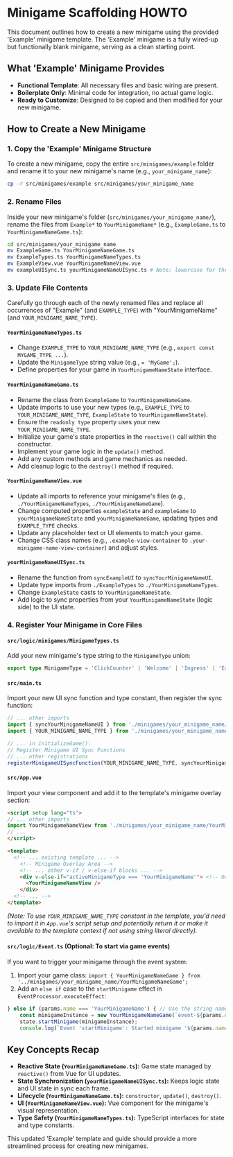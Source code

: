 # Minigame Scaffolding HOWTO

This document outlines how to create a new minigame using the provided 'Example' minigame template. The 'Example' minigame is a fully wired-up but functionally blank minigame, serving as a clean starting point.

## What 'Example' Minigame Provides

- **Functional Template**: All necessary files and basic wiring are present.
- **Boilerplate Only**: Minimal code for integration, no actual game logic.
- **Ready to Customize**: Designed to be copied and then modified for your new minigame.

## How to Create a New Minigame

### 1. Copy the 'Example' Minigame Structure
To create a new minigame, copy the entire `src/minigames/example` folder and rename it to your new minigame's name (e.g., `your_minigame_name`):

```bash
cp -r src/minigames/example src/minigames/your_minigame_name
```

### 2. Rename Files
Inside your new minigame's folder (`src/minigames/your_minigame_name/`), rename the files from `Example*` to `YourMinigameName*` (e.g., `ExampleGame.ts` to `YourMinigameNameGame.ts`):

```bash
cd src/minigames/your_minigame_name
mv ExampleGame.ts YourMinigameNameGame.ts
mv ExampleTypes.ts YourMinigameNameTypes.ts
mv ExampleView.vue YourMinigameNameView.vue
mv exampleUISync.ts yourMinigameNameUISync.ts # Note: lowercase for the sync file
```

### 3. Update File Contents
Carefully go through each of the newly renamed files and replace all occurrences of "Example" (and `EXAMPLE_TYPE`) with "YourMinigameName" (and `YOUR_MINIGAME_NAME_TYPE`).

#### **`YourMinigameNameTypes.ts`**
- Change `EXAMPLE_TYPE` to `YOUR_MINIGAME_NAME_TYPE` (e.g., `export const MYGAME_TYPE ...`).
- Update the `MinigameType` string value (e.g., `= 'MyGame';`).
- Define properties for your game in `YourMinigameNameState` interface.

#### **`YourMinigameNameGame.ts`**
- Rename the class from `ExampleGame` to `YourMinigameNameGame`.
- Update imports to use your new types (e.g., `EXAMPLE_TYPE` to `YOUR_MINIGAME_NAME_TYPE`, `ExampleState` to `YourMinigameNameState`).
- Ensure the `readonly type` property uses your new `YOUR_MINIGAME_NAME_TYPE`.
- Initialize your game's state properties in the `reactive()` call within the constructor.
- Implement your game logic in the `update()` method.
- Add any custom methods and game mechanics as needed.
- Add cleanup logic to the `destroy()` method if required.

#### **`YourMinigameNameView.vue`**
- Update all imports to reference your minigame's files (e.g., `./YourMinigameNameTypes`, `./YourMinigameNameGame`).
- Change computed properties `exampleState` and `exampleGame` to `yourMinigameNameState` and `yourMinigameNameGame`, updating types and `EXAMPLE_TYPE` checks.
- Update any placeholder text or UI elements to match your game.
- Change CSS class names (e.g., `.example-view-container` to `.your-minigame-name-view-container`) and adjust styles.

#### **`yourMinigameNameUISync.ts`**
- Rename the function from `syncExampleUI` to `syncYourMinigameNameUI`.
- Update type imports from `./ExampleTypes` to `./YourMinigameNameTypes`.
- Change `ExampleState` casts to `YourMinigameNameState`.
- Add logic to sync properties from your `YourMinigameNameState` (logic side) to the UI state.

### 4. Register Your Minigame in Core Files

#### **`src/logic/minigames/MinigameTypes.ts`**
Add your new minigame's type string to the `MinigameType` union:
```typescript
export type MinigameType = 'ClickCounter' | 'Welcome' | 'Ingress' | 'Example' | 'YourMinigameName'; // Add here
```

#### **`src/main.ts`**
Import your new UI sync function and type constant, then register the sync function:
```typescript
// ... other imports
import { syncYourMinigameNameUI } from './minigames/your_minigame_name/yourMinigameNameUISync';
import { YOUR_MINIGAME_NAME_TYPE } from './minigames/your_minigame_name/YourMinigameNameTypes';

// ... in initializeGame():
// Register Minigame UI Sync Functions
// ... other registrations
registerMinigameUISyncFunction(YOUR_MINIGAME_NAME_TYPE, syncYourMinigameNameUI);
```

#### **`src/App.vue`**
Import your view component and add it to the template's minigame overlay section:
```html
<script setup lang="ts">
// ... other imports
import YourMinigameNameView from './minigames/your_minigame_name/YourMinigameNameView.vue';
// ...
</script>

<template>
  <!-- ... existing template ... -->
    <!-- Minigame Overlay Area -->
    <!-- ... other v-if / v-else-if blocks ... -->
    <div v-else-if="activeMinigameType === 'YourMinigameName'"> <!-- Or use YOUR_MINIGAME_NAME_TYPE if imported and exposed -->
      <YourMinigameNameView />
    </div>
  <!-- ... -->
</template>
```
*(Note: To use `YOUR_MINIGAME_NAME_TYPE` constant in the template, you'd need to import it in `App.vue`'s script setup and potentially return it or make it available to the template context if not using string literal directly).*

#### **`src/logic/Event.ts`** (Optional: To start via game events)
If you want to trigger your minigame through the event system:
1.  Import your game class: `import { YourMinigameNameGame } from '../minigames/your_minigame_name/YourMinigameNameGame';`
2.  Add an `else if` case to the `startMinigame` effect in `EventProcessor.executeEffect`:
```typescript
} else if (params.name === 'YourMinigameName') { // Use the string name you'll use in event data
    const minigameInstance = new YourMinigameNameGame(`event-${params.name}-${Date.now()}`);
    state.startMinigame(minigameInstance);
    console.log(`Event 'startMinigame': Started minigame '${params.name}'.`);
```

## Key Concepts Recap

- **Reactive State (`YourMinigameNameGame.ts`):** Game state managed by `reactive()` from Vue for UI updates.
- **State Synchronization (`yourMinigameNameUISync.ts`):** Keeps logic state and UI state in sync each frame.
- **Lifecycle (`YourMinigameNameGame.ts`):** `constructor`, `update()`, `destroy()`.
- **UI (`YourMinigameNameView.vue`):** Vue component for the minigame's visual representation.
- **Type Safety (`YourMinigameNameTypes.ts`):** TypeScript interfaces for state and type constants.

This updated 'Example' template and guide should provide a more streamlined process for creating new minigames. 